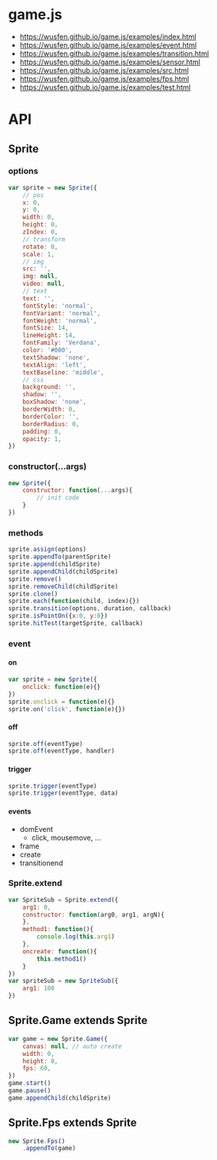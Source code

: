 # game.js


* https://wusfen.github.io/game.js/examples/index.html
* https://wusfen.github.io/game.js/examples/event.html
* https://wusfen.github.io/game.js/examples/transition.html
* https://wusfen.github.io/game.js/examples/sensor.html
* https://wusfen.github.io/game.js/examples/src.html
* https://wusfen.github.io/game.js/examples/fps.html
* https://wusfen.github.io/game.js/examples/test.html

# API

## Sprite

### options

```javascript
var sprite = new Sprite({
    // pos
    x: 0,
    y: 0,
    width: 0,
    height: 0,
    zIndex: 0,
    // transform
    rotate: 0,
    scale: 1,
    // img
    src: '',
    img: null,
    video: null,
    // text
    text: '',
    fontStyle: 'normal',
    fontVariant: 'normal',
    fontWeight: 'normal',
    fontSize: 14,
    lineHeight: 14,
    fontFamily: 'Verdana',
    color: '#000',
    textShadow: 'none',
    textAlign: 'left',
    textBaseline: 'middle',
    // css
    background: '',
    shadow: '',
    boxShadow: 'none',
    borderWidth: 0,
    borderColor: '',
    borderRadius: 0,
    padding: 0,
    opacity: 1,
})

```

### constructor(...args)
```javascript
new Sprite({
    constructor: function(...args){
        // init code
    }
})
```

### methods
```javascript
sprite.assign(options)
sprite.appendTo(parentSprite)
sprite.append(childSprite)
sprite.appendChild(childSprite)
sprite.remove()
sprite.removeChild(childSprite)
sprite.clone()
sprite.each(function(child, index){})
sprite.transition(options, duration, callback)
sprite.isPointOn({x:0, y:0})
sprite.hitTest(targetSprite, callback)
```

### event

#### on
```javascript
var sprite = new Sprite({
    onclick: function(e){}
})
sprite.onclick = function(e){}
sprite.on('click', function(e){})
```

#### off
```javascript
sprite.off(eventType)
sprite.off(eventType, handler)
```

#### trigger
```javascript
sprite.trigger(eventType)
sprite.trigger(eventType, data)
```

#### events

- domEvent
    - click, mousemove, ...
- frame
- create
- transitionend


### Sprite.extend
```javascript
var SpriteSub = Sprite.extend({
    arg1: 0,
    constructor: function(arg0, arg1, argN){
    },
    method1: function(){
        console.log(this.arg1)
    },
    oncreate: function(){
        this.method1()
    }
})
var spriteSub = new SpriteSub({
    arg1: 100
})
```


## Sprite.Game extends Sprite
```javascript
var game = new Sprite.Game({
    canvas: null, // auto create
    width: 0,
    height: 0,
    fps: 60,
})
game.start()
game.pause()
game.appendChild(childSprite)
```


## Sprite.Fps extends Sprite
```javascript
new Sprite.Fps()
    .appendTo(game)
```

